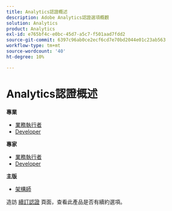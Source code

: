 ```yaml
---
title: Analytics認證概述
description: Adobe Analytics認證選項概觀
solution: Analytics
product: Analytics
exl-id: e765bf4c-e0bc-45d7-a5c7-f501aad7fdd2
source-git-commit: 6397c96ab0ce2ecf6cd7e70bd2044e01c23ab563
workflow-type: tm+mt
source-wordcount: '40'
ht-degree: 10%

---
```


# Analytics認證概述

**專業**

* [業務執行者](/help/certifications/aa/aa-p-business.md) <!--AD0-E212-->
* [Developer](/help/certifications/aa/aa-p-developer.md) <!--AD0-E213-->

**專家**

* [業務執行者](/help/certifications/aa/aa-e-business.md) <!--AD0-E208-->
* [Developer](/help/certifications/aa/aa-e-developer.md) <!--AD0-E209-->

**主版**

* [架構師](/help/certifications/aa/aa-m-architect.md) <!--AD0-E207-->

造訪 [續訂認證](/help/certifications/renew.md) 頁面，查看此產品是否有續約選項。
